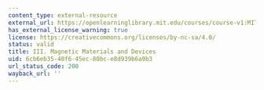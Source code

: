```yaml
---
content_type: external-resource
external_url: https://openlearninglibrary.mit.edu/courses/course-v1:MITx+3.15.3x+2T2017/about
has_external_license_warning: true
license: https://creativecommons.org/licenses/by-nc-sa/4.0/
status: valid
title: III. Magnetic Materials and Devices
uid: 6cb6eb35-40f6-45ec-80bc-e8d939b6a9b3
url_status_code: 200
wayback_url: ''
---
```

